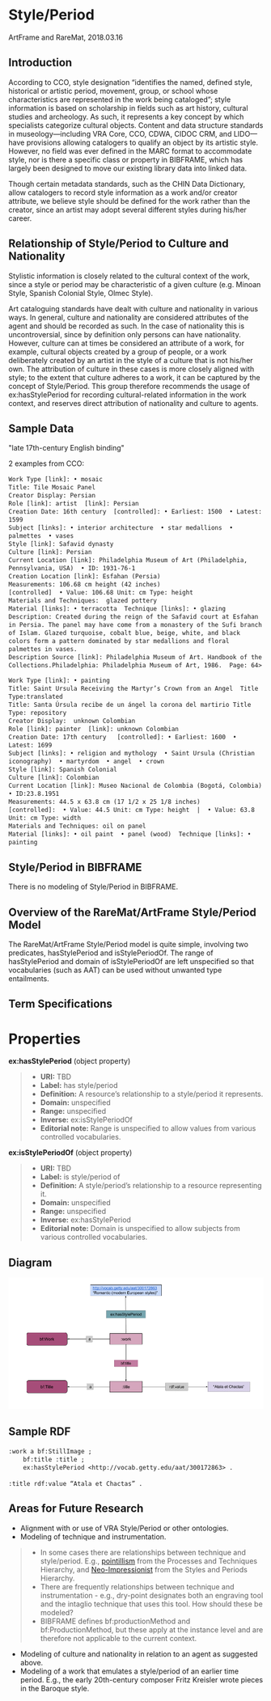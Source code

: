 Style/Period
============

ArtFrame and RareMat, 2018.03.16

Introduction
-----------
According to CCO, style designation “identifies the named, defined style, historical or artistic period, movement, group, or school whose characteristics are represented in the work being cataloged”; style information is based on scholarship in fields such as art history, cultural studies and archeology. As such, it represents a key concept by which specialists categorize cultural objects. Content and data structure standards in museology—including VRA Core, CCO, CDWA, CIDOC CRM, and LIDO—have provisions allowing catalogers to qualify an object by its artistic style. However, no field was ever defined in the MARC format to accommodate style, nor is there a specific class or property in BIBFRAME, which has largely been designed to move our existing library data into linked data. 

Though certain metadata standards, such as the CHIN Data Dictionary, allow catalogers to record style information as a work and/or creator attribute, we believe style should be defined for the work rather than the creator, since an artist may adopt several different styles during his/her career.

Relationship of Style/Period to Culture and Nationality
------------

Stylistic information is closely related to the cultural context of the work, since a style or period may be characteristic of a given culture (e.g. Minoan Style, Spanish Colonial Style, Olmec Style).  

Art cataloguing standards have dealt with culture and nationality in various ways. In general, culture and nationality are considered attributes of the agent and should be recorded as such. In the case of nationality this is uncontroversial, since by definition only persons can have nationality. However, culture can at times be considered an attribute of a work, for example,  cultural objects created by a group of people, or a work deliberately created by an artist in the style of a culture that is not his/her own. The attribution of culture in these cases is more closely aligned with style; to the extent that culture adheres to a work, it can be captured by the concept of Style/Period. This group therefore recommends the usage of ex:hasStylePeriod for recording cultural-related information in the work context, and reserves direct attribution of nationality and culture to agents.  

Sample Data
-----------
"late 17th-century English binding"

2 examples from CCO:

```Class [controlled]: • decorative arts  • Islamic art  • murals
Work Type [link]: • mosaic
Title: Tile Mosaic Panel
Creator Display: Persian
Role [link]: artist  [link]: Persian
Creation Date: 16th century  [controlled]: • Earliest: 1500  • Latest: 1599
Subject [links]: • interior architecture  • star medallions  • palmettes  • vases
Style [link]: Safavid dynasty
Culture [link]: Persian
Current Location [link]: Philadelphia Museum of Art (Philadelphia, Pennsylvania, USA)  • ID: 1931-76-1
Creation Location [link]: Esfahan (Persia)
Measurements: 106.68 cm height (42 inches)
[controlled]  • Value: 106.68 Unit: cm Type: height
Materials and Techniques:  glazed pottery 
Material [links]: • terracotta  Technique [links]: • glazing
Description: Created during the reign of the Safavid court at Esfahan in Persia. The panel may have come from a monastery of the Sufi branch of Islam. Glazed turquoise, cobalt blue, beige, white, and black colors form a pattern dominated by star medallions and floral palmettes in vases.
Description Source [link]: Philadelphia Museum of Art. Handbook of the Collections.Philadelphia: Philadelphia Museum of Art, 1986.  Page: 64>
```
```Class [controlled]: • paintings  • South American art
Work Type [link]: • painting
Title: Saint Ursula Receiving the Martyr’s Crown from an Angel  Title Type:translated
Title: Santa Úrsula recibe de un ángel la corona del martirio Title Type: repository
Creator Display:  unknown Colombian
Role [link]: painter  [link]: unknown Colombian
Creation Date: 17th century   [controlled]: • Earliest: 1600  • Latest: 1699
Subject [links]: • religion and mythology  • Saint Ursula (Christian iconography)  • martyrdom  • angel  • crown
Style [link]: Spanish Colonial
Culture [link]: Colombian
Current Location [link]: Museo Nacional de Colombia (Bogotá, Colombia)  • ID:23.8.1951
Measurements: 44.5 x 63.8 cm (17 1/2 x 25 1/8 inches)
[controlled]:  • Value: 44.5 Unit: cm Type: height  |  • Value: 63.8 Unit: cm Type: width 
Materials and Techniques: oil on panel
Material [links]: • oil paint  • panel (wood)  Technique [links]: • painting
```
 


Style/Period in BIBFRAME
------------
There is no modeling of Style/Period in BIBFRAME.

Overview of the RareMat/ArtFrame Style/Period Model
----------
The RareMat/ArtFrame Style/Period model is quite simple, involving two predicates, hasStylePeriod and isStylePeriodOf. The range of hasStylePeriod and domain of isStylePeriodOf are left unspecified so that vocabularies (such as AAT) can be used without unwanted type entailments.

Term Specifications
---------------

Properties
==========

**ex:hasStylePeriod** (object property)
> - **URI:** TBD
> - **Label:** has style/period
> - **Definition:** A resource’s relationship to a style/period it represents.
> - **Domain:** unspecified
> - **Range:** unspecified
> - **Inverse:** ex:isStylePeriodOf
> - **Editorial note:** Range is unspecified to allow values from various controlled vocabularies.

**ex:isStylePeriodOf** (object property)
> - **URI:** TBD
> - **Label:** is style/period of
> - **Definition:** A style/period’s relationship to a resource representing it.
> - **Domain:** unspecified
> - **Range:** unspecified
> - **Inverse:** ex:hasStylePeriod
> - **Editorial note:** Domain is unspecified to allow subjects from various controlled vocabularies.



Diagram
-----------

![Style and Period diagram](/modeling_recommendations/modeling_diagrams/style_period.png)

Sample RDF
--------
```
:work a bf:StillImage ;
    bf:title :title ;
    ex:hasStylePeriod <http://vocab.getty.edu/aat/300172863> .

:title rdf:value “Atala et Chactas” .
``` 

Areas for Future Research
---------
- Alignment with or use of VRA Style/Period or other ontologies.
- Modeling of technique and instrumentation. 
> - In some cases there are relationships between technique and style/period. E.g., <a href="http://vocab.getty.edu/aat/300067450">pointillism</a> from the Processes and Techniques Hierarchy, and <a href="http://vocab.getty.edu/aat/300021505">Neo-Impressionist</a> from the Styles and Periods Hierarchy.  
> - There are frequently relationships between technique and instrumentation - e.g., dry-point designates both an engraving tool and the intaglio technique that uses this tool. How should these be modeled?
> - BIBFRAME defines bf:productionMethod and bf:ProductionMethod, but these apply at the instance level and are therefore not applicable to the current context.
- Modeling of culture and nationality in relation to an agent as suggested above.
- Modeling of a work that emulates a style/period of an earlier time period. E.g., the early 20th-century composer Fritz Kreisler wrote pieces in the Baroque style.




